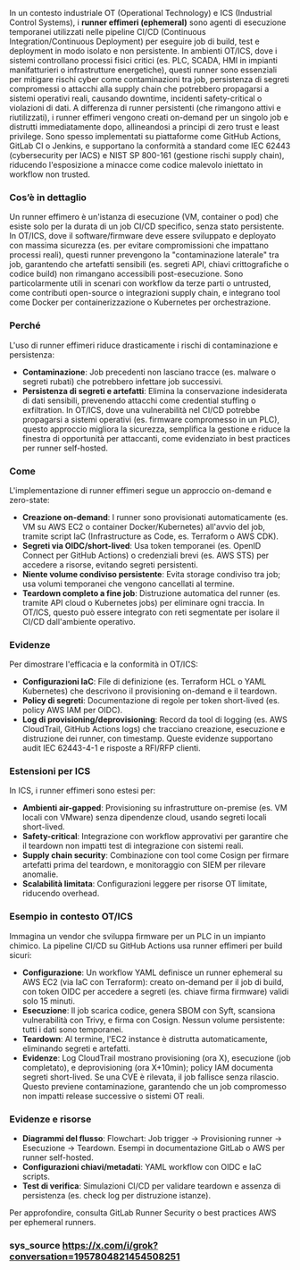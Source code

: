 In un contesto industriale OT (Operational Technology) e ICS (Industrial Control Systems), i **runner effimeri (ephemeral)** sono agenti di esecuzione temporanei utilizzati nelle pipeline CI/CD (Continuous Integration/Continuous Deployment) per eseguire job di build, test e deployment in modo isolato e non persistente. In ambienti OT/ICS, dove i sistemi controllano processi fisici critici (es. PLC, SCADA, HMI in impianti manifatturieri o infrastrutture energetiche), questi runner sono essenziali per mitigare rischi cyber come contaminazioni tra job, persistenza di segreti compromessi o attacchi alla supply chain che potrebbero propagarsi a sistemi operativi reali, causando downtime, incidenti safety-critical o violazioni di dati. A differenza di runner persistenti (che rimangono attivi e riutilizzati), i runner effimeri vengono creati on-demand per un singolo job e distrutti immediatamente dopo, allineandosi a principi di zero trust e least privilege. Sono spesso implementati su piattaforme come GitHub Actions, GitLab CI o Jenkins, e supportano la conformità a standard come IEC 62443 (cybersecurity per IACS) e NIST SP 800-161 (gestione rischi supply chain), riducendo l'esposizione a minacce come codice malevolo iniettato in workflow non trusted.

### Cos’è in dettaglio
Un runner effimero è un'istanza di esecuzione (VM, container o pod) che esiste solo per la durata di un job CI/CD specifico, senza stato persistente. In OT/ICS, dove il software/firmware deve essere sviluppato e deployato con massima sicurezza (es. per evitare compromissioni che impattano processi reali), questi runner prevengono la "contaminazione laterale" tra job, garantendo che artefatti sensibili (es. segreti API, chiavi crittografiche o codice build) non rimangano accessibili post-esecuzione. Sono particolarmente utili in scenari con workflow da terze parti o untrusted, come contributi open-source o integrazioni supply chain, e integrano tool come Docker per containerizzazione o Kubernetes per orchestrazione.

### Perché
L'uso di runner effimeri riduce drasticamente i rischi di contaminazione e persistenza:
- **Contaminazione**: Job precedenti non lasciano tracce (es. malware o segreti rubati) che potrebbero infettare job successivi.
- **Persistenza di segreti e artefatti**: Elimina la conservazione indesiderata di dati sensibili, prevenendo attacchi come credential stuffing o exfiltration.
In OT/ICS, dove una vulnerabilità nel CI/CD potrebbe propagarsi a sistemi operativi (es. firmware compromesso in un PLC), questo approccio migliora la sicurezza, semplifica la gestione e riduce la finestra di opportunità per attaccanti, come evidenziato in best practices per runner self-hosted.

### Come
L'implementazione di runner effimeri segue un approccio on-demand e zero-state:
- **Creazione on-demand**: I runner sono provisionati automaticamente (es. VM su AWS EC2 o container Docker/Kubernetes) all'avvio del job, tramite script IaC (Infrastructure as Code, es. Terraform o AWS CDK).
- **Segreti via OIDC/short-lived**: Usa token temporanei (es. OpenID Connect per GitHub Actions) o credenziali brevi (es. AWS STS) per accedere a risorse, evitando segreti persistenti.
- **Niente volume condiviso persistente**: Evita storage condiviso tra job; usa volumi temporanei che vengono cancellati al termine.
- **Teardown completo a fine job**: Distruzione automatica del runner (es. tramite API cloud o Kubernetes jobs) per eliminare ogni traccia.
In OT/ICS, questo può essere integrato con reti segmentate per isolare il CI/CD dall'ambiente operativo.

### Evidenze
Per dimostrare l'efficacia e la conformità in OT/ICS:
- **Configurazioni IaC**: File di definizione (es. Terraform HCL o YAML Kubernetes) che descrivono il provisioning on-demand e il teardown.
- **Policy di segreti**: Documentazione di regole per token short-lived (es. policy AWS IAM per OIDC).
- **Log di provisioning/deprovisioning**: Record da tool di logging (es. AWS CloudTrail, GitHub Actions logs) che tracciano creazione, esecuzione e distruzione dei runner, con timestamp.
Queste evidenze supportano audit IEC 62443-4-1 e risposte a RFI/RFP clienti.

### Estensioni per ICS
In ICS, i runner effimeri sono estesi per:
- **Ambienti air-gapped**: Provisioning su infrastrutture on-premise (es. VM locali con VMware) senza dipendenze cloud, usando segreti locali short-lived.
- **Safety-critical**: Integrazione con workflow approvativi per garantire che il teardown non impatti test di integrazione con sistemi reali.
- **Supply chain security**: Combinazione con tool come Cosign per firmare artefatti prima del teardown, e monitoraggio con SIEM per rilevare anomalie.
- **Scalabilità limitata**: Configurazioni leggere per risorse OT limitate, riducendo overhead.

### Esempio in contesto OT/ICS
Immagina un vendor che sviluppa firmware per un PLC in un impianto chimico. La pipeline CI/CD su GitHub Actions usa runner effimeri per build sicuri:
- **Configurazione**: Un workflow YAML definisce un runner ephemeral su AWS EC2 (via IaC con Terraform): creato on-demand per il job di build, con token OIDC per accedere a segreti (es. chiave firma firmware) validi solo 15 minuti.
- **Esecuzione**: Il job scarica codice, genera SBOM con Syft, scansiona vulnerabilità con Trivy, e firma con Cosign. Nessun volume persistente: tutti i dati sono temporanei.
- **Teardown**: Al termine, l'EC2 instance è distrutta automaticamente, eliminando segreti e artefatti.
- **Evidenze**: Log CloudTrail mostrano provisioning (ora X), esecuzione (job completato), e deprovisioning (ora X+10min); policy IAM documenta segreti short-lived.
Se una CVE è rilevata, il job fallisce senza rilascio. Questo previene contaminazione, garantendo che un job compromesso non impatti release successive o sistemi OT reali.

### Evidenze e risorse
- **Diagrammi del flusso**: Flowchart: Job trigger → Provisioning runner → Esecuzione → Teardown. Esempi in documentazione GitLab o AWS per runner self-hosted.
- **Configurazioni chiavi/metadati**: YAML workflow con OIDC e IaC scripts.
- **Test di verifica**: Simulazioni CI/CD per validare teardown e assenza di persistenza (es. check log per distruzione istanze).

Per approfondire, consulta GitLab Runner Security o best practices AWS per ephemeral runners.

### sys_source https://x.com/i/grok?conversation=1957804821454508251